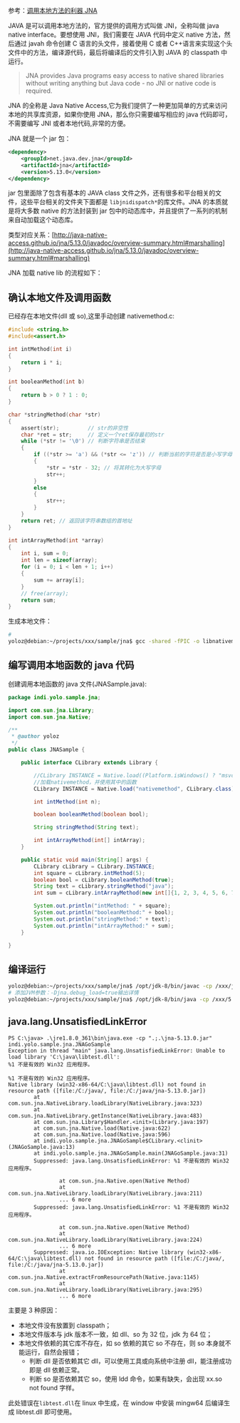 参考：[调用本地方法的利器 JNA](https://juejin.cn/post/7073051794359713805)

JAVA 是可以调用本地方法的，官方提供的调用方式叫做 JNI，全称叫做 java native interface。要想使用 JNI，我们需要在 JAVA 代码中定义 native 方法，然后通过 javah 命令创建 C 语言的头文件，接着使用 C 或者 C++语言来实现这个头文件中的方法，编译源代码，最后将编译后的文件引入到 JAVA 的 classpath 中运行。

> JNA provides Java programs easy access to native shared libraries without writing anything but Java code - no JNI or native code is required.

JNA 的全称是 Java Native Access,它为我们提供了一种更加简单的方式来访问本地的共享库资源，如果你使用 JNA，那么你只需要编写相应的 java 代码即可，不需要编写 JNI 或者本地代码,非常的方便。

JNA 就是一个 jar 包：

```xml
<dependency>
    <groupId>net.java.dev.jna</groupId>
    <artifactId>jna</artifactId>
    <version>5.13.0</version>
</dependency>
```

jar 包里面除了包含有基本的 JAVA class 文件之外，还有很多和平台相关的文件，这些平台相关的文件夹下面都是 `libjnidispatch*`的库文件。JNA 的本质就是将大多数 native 的方法封装到 jar 包中的动态库中，并且提供了一系列的机制来自动加载这个动态库。

类型对应关系：[http://java-native-access.github.io/jna/5.13.0/javadoc/overview-summary.html#marshalling](http://java-native-access.github.io/jna/5.13.0/javadoc/overview-summary.html#marshalling)

JNA 加载 native lib 的流程如下：

## 确认本地文件及调用函数

已经存在本地文件(dll 或 so),这里手动创建 nativemethod.c:

```c
#include <string.h>
#include<assert.h>

int intMethod(int i)
{
    return i * i;
}

int booleanMethod(int b)
{
    return b > 0 ? 1 : 0;
}

char *stringMethod(char *str)
{
    assert(str);         // str的非空性
    char *ret = str;     // 定义一个ret保存最初的str
    while (*str != '\0') // 判断字符串是否结束
    {
        if ((*str >= 'a') && (*str <= 'z')) // 判断当前的字符是否是小写字母
        {
            *str = *str - 32; // 将其转化为大写字母
            str++;
        }
        else
        {
            str++;
        }
    }
    return ret; // 返回该字符串数组的首地址
}

int intArrayMethod(int *array)
{
    int i, sum = 0;
    int len = sizeof(array);
    for (i = 0; i < len + 1; i++)
    {
        sum += array[i];
    }
    // free(array);
    return sum;
}
```

生成本地文件：

```bash
#
yoloz@debian:~/projects/xxx/sample/jna$ gcc -shared -fPIC -o libnativemethod.so nativemethod.c
```

## 编写调用本地函数的 java 代码

创建调用本地函数的 java 文件(JNASample.java):

```java
package indi.yolo.sample.jna;

import com.sun.jna.Library;
import com.sun.jna.Native;

/**
 * @author yoloz
 */
public class JNASample {

    public interface CLibrary extends Library {

        //CLibrary INSTANCE = Native.load((Platform.isWindows() ? "msvcrt" : "c"), CLibrary.class);
        //加载nativemethod，并使用其中的函数
        CLibrary INSTANCE = Native.load("nativemethod", CLibrary.class);

        int intMethod(int n);

        boolean booleanMethod(boolean bool);

        String stringMethod(String text);

        int intArrayMethod(int[] intArray);
    }

    public static void main(String[] args) {
        CLibrary cLibrary = CLibrary.INSTANCE;
        int square = cLibrary.intMethod(5);
        boolean bool = cLibrary.booleanMethod(true);
        String text = cLibrary.stringMethod("java");
        int sum = cLibrary.intArrayMethod(new int[]{1, 2, 3, 4, 5, 6, 7, 8, 13});

        System.out.println("intMethod: " + square);
        System.out.println("booleanMethod:" + bool);
        System.out.println("stringMethod:" + text);
        System.out.println("intArrayMethod:" + sum);
    }

}

```

## 编译运行

```bash
yoloz@debian:~/projects/xxx/sample/jna$ /opt/jdk-8/bin/javac -cp /xxx/jna-5.13.0.jar -d . JNASample.java
# 添加JVM参数：-Djna.debug_load=true输出详情
yoloz@debian:~/projects/xxx/sample/jna$ /opt/jdk-8/bin/java -cp /xxx/5.13.0/jna-5.13.0.jar:. -Djava.library.path=. indi.yolo.sample.jna.JNASample
```

## java.lang.UnsatisfiedLinkError

```log
PS C:\java> .\jre1.8.0_361\bin\java.exe -cp ".;.\jna-5.13.0.jar" indi.yolo.sample.jna.JNAGoSample
Exception in thread "main" java.lang.UnsatisfiedLinkError: Unable to load library 'C:\java\libtest.dll':
%1 不是有效的 Win32 应用程序。

%1 不是有效的 Win32 应用程序。
Native library (win32-x86-64/C:\java\libtest.dll) not found in resource path ([file:/C:/java/, file:/C:/java/jna-5.13.0.jar])
        at com.sun.jna.NativeLibrary.loadLibrary(NativeLibrary.java:323)
        at com.sun.jna.NativeLibrary.getInstance(NativeLibrary.java:483)
        at com.sun.jna.Library$Handler.<init>(Library.java:197)
        at com.sun.jna.Native.load(Native.java:622)
        at com.sun.jna.Native.load(Native.java:596)
        at indi.yolo.sample.jna.JNAGoSample$CLibrary.<clinit>(JNAGoSample.java:13)
        at indi.yolo.sample.jna.JNAGoSample.main(JNAGoSample.java:31)
        Suppressed: java.lang.UnsatisfiedLinkError: %1 不是有效的 Win32 应用程序。

                at com.sun.jna.Native.open(Native Method)
                at com.sun.jna.NativeLibrary.loadLibrary(NativeLibrary.java:211)
                ... 6 more
        Suppressed: java.lang.UnsatisfiedLinkError: %1 不是有效的 Win32 应用程序。

                at com.sun.jna.Native.open(Native Method)
                at com.sun.jna.NativeLibrary.loadLibrary(NativeLibrary.java:224)
                ... 6 more
        Suppressed: java.io.IOException: Native library (win32-x86-64/C:\java\libtest.dll) not found in resource path ([file:/C:/java/, file:/C:/java/jna-5.13.0.jar])
                at com.sun.jna.Native.extractFromResourcePath(Native.java:1145)
                at com.sun.jna.NativeLibrary.loadLibrary(NativeLibrary.java:295)
                ... 6 more
```

主要是 3 种原因：

- 本地文件没有放置到 classpath；
- 本地文件版本与 jdk 版本不一致，如 dll、so 为 32 位，jdk 为 64 位；
- 本地文件依赖的其它库不存在，如 so 依赖的其它 so 不存在，则 so 本身就不能运行，自然会报错；
  - 判断 dll 是否依赖其它 dll，可以使用工具或向系统中注册 dll，能注册成功即是 dll 依赖正常。
  - 判断 so 是否依赖其它 so，使用 ldd 命令，如果有缺失，会出现 xx.so not found 字样。

此处错误在`libtest.dll`在 linux 中生成，在 window 中安装 mingw64 后编译生成 libtest.dll 即可使用。